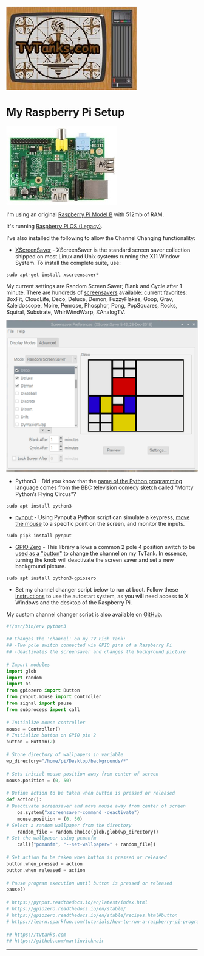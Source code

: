 ![TvTanks.com Logo](/assets/images/tvtanktv.JPG)

# My Raspberry Pi Setup

![Raspberry Pi Model B](/assets/images/rpiModelB.jpg)

I'm using an original [Raspberry Pi Model B](https://en.wikipedia.org/wiki/Raspberry_Pi#Model_comparison) with 512mb of RAM.

It's running [Raspberry Pi OS (Legacy)](https://www.raspberrypi.com/software/operating-systems/).

I've also installed the following to allow the Channel Changing functionality:

- [XScreenSaver](https://www.jwz.org/xscreensaver/) - XScreenSaver is the standard screen saver collection shipped on most Linux and Unix systems running the X11 Window System. To install the complete suite, use:

```
sudo apt-get install xscreensaver*
```

My current settings are Random Screen Saver; Blank and Cycle after 1 minute. There are hundreds of [screensavers](https://www.jwz.org/xscreensaver/screenshots/) available: current favorites: BoxFit, CloudLife, Deco, Deluxe, Demon, FuzzyFlakes, Goop, Grav, Kaleidoscope, Moire, Penrose, Phosphor, Pong, PopSquares, Rocks, Squiral, Substrate, WhirlWindWarp, XAnalogTV.

![XScreenSaver-Preferences](/assets/images/xscreensaver-preferences-tvtanks.png)

- Python3 - Did you know that the [name of the Python programming language](https://pythoninstitute.org/about-python) comes from the BBC television comedy sketch called "Monty Python’s Flying Circus"?

```
sudo apt install python3
```

- [pynput](https://pynput.readthedocs.io/en/latest/) - Using Pynput a Python script can simulate a keypress, [move the mouse](https://pynput.readthedocs.io/en/latest/mouse.html) to a specific point on the screen, and monitor the inputs.

```
sudo pip3 install pynput
```

- [GPIO Zero](https://gpiozero.readthedocs.io/en/stable/installing.html) - This library allows a common 2 pole 4 position switch to be [used as a "button"](https://gpiozero.readthedocs.io/en/stable/recipes.html#button) to change the channel on my TvTank. In essence, turning the knob will deactivate the screen saver and set a new background picture.

```
sudo apt install python3-gpiozero
```

<div id="channel_changer.py">
</div>

- Set my channel changer script below to run at boot. Follow these [instructions](https://learn.sparkfun.com/tutorials/how-to-run-a-raspberry-pi-program-on-startup/all#method-2-autostart) to use the autostart system, as you will need access to X Windows and the desktop of the Raspberry Pi.

My custom channel changer script is also available on [GitHub](https://github.com/martinvicknair/tvtanks.com/blob/main/channel_changer.py).

```python
#!/usr/bin/env python3

## Changes the 'channel' on my TV Fish tank:
## -Two pole switch connected via GPIO pins of a Raspberry Pi
## -deactivates the screensaver and changes the background picture

# Import modules
import glob
import random
import os
from gpiozero import Button
from pynput.mouse import Controller
from signal import pause
from subprocess import call

# Initialize mouse controller
mouse = Controller()
# Initialize button on GPIO pin 2
button = Button(2)

# Store directory of wallpapers in variable
wp_directory="/home/pi/Desktop/backgrounds/*"

# Sets initial mouse position away from center of screen
mouse.position = (0, 50)

# Define action to be taken when button is pressed or released
def action():
# Deactivate screensaver and move mouse away from center of screen
    os.system("xscreensaver-command -deactivate")
    mouse.position = (0, 50)
# Select a random wallpaper from the directory
    random_file = random.choice(glob.glob(wp_directory))
# Set the wallpaper using pcmanfm
    call(["pcmanfm", "--set-wallpaper=" + random_file])

# Set action to be taken when button is pressed or released
button.when_pressed = action
button.when_released = action

# Pause program execution until button is pressed or released
pause()

# https://pynput.readthedocs.io/en/latest/index.html
# https://gpiozero.readthedocs.io/en/stable/
# https://gpiozero.readthedocs.io/en/stable/recipes.html#button
# https://learn.sparkfun.com/tutorials/how-to-run-a-raspberry-pi-program-on-startup/all#method-2-autostart

## https://tvtanks.com
## https://github.com/martinvicknair
```

---

<script src="https://utteranc.es/client.js"
        repo="martinvicknair/tvtanks.com"
        issue-term="pathname"
        theme="github-light"
        crossorigin="anonymous"
        async>
</script>
